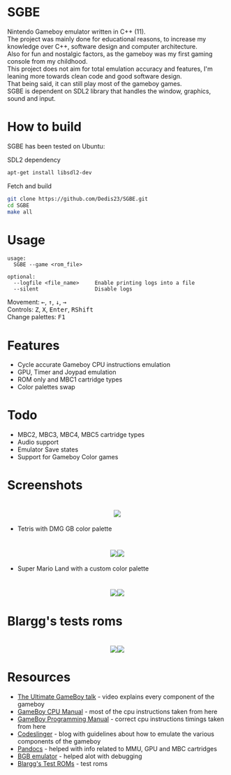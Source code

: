 # SGBE
Nintendo Gameboy emulator written in C++ (11).  
The project was mainly done for educational reasons, to increase my knowledge over C++, software design and computer architecture.  
Also for fun and nostalgic factors, as the gameboy was my first gaming console from my childhood.  
This project does not aim for total emulation accuracy and features, I'm leaning more towards clean code and good software design.  
That being said, it can still play most of the gameboy games.  
SGBE is dependent on SDL2 library that handles the window, graphics, sound and input.

# How to build
SGBE has been tested on Ubuntu:

SDL2 dependency
```sh
apt-get install libsdl2-dev
```
Fetch and build
```sh
git clone https://github.com/Dedis23/SGBE.git
cd SGBE
make all
```
# Usage
```
usage:
  SGBE --game <rom_file> 

optional:
  --logfile <file_name>     Enable printing logs into a file
  --silent                  Disable logs
```
Movement: <kbd>&larr;</kbd>, <kbd>&uarr;</kbd>, <kbd>&darr;</kbd>, <kbd>&rarr;</kbd>  
Controls: <kbd>Z</kbd>, <kbd>X</kbd>, <kbd>Enter</kbd>, <kbd>RShift</kbd>  
Change palettes: <kbd>F1</kbd>

# Features
* Cycle accurate Gameboy CPU instructions emulation
* GPU, Timer and Joypad emulation
* ROM only and MBC1 cartridge types
* Color palettes swap

# Todo
* MBC2, MBC3, MBC4, MBC5 cartridge types
* Audio support
* Emulator Save states
* Support for Gameboy Color games

# Screenshots
<h1 align="center">
  <img src="https://github.com/Dedis23/SGBE/blob/master/screenshots/nintendo.png"> 
</h1>

* Tetris with DMG GB color palette
<h1 align="center">
  <img src="https://github.com/Dedis23/SGBE/blob/master/screenshots/tetris_1.png"><img src="https://github.com/Dedis23/SGBE/blob/master/screenshots/tetris_2.png">  
</h1>

* Super Mario Land with a custom color palette
<h1 align="center"> 
  <img src="https://github.com/Dedis23/SGBE/blob/master/screenshots/super_mario_land_1.png"><img src="https://github.com/Dedis23/SGBE/blob/master/screenshots/super_mario_land_2.png">
</h1>

# Blargg's tests roms
<h1 align="center">
  <img src="https://github.com/Dedis23/SGBE/blob/master/screenshots/cpu_instrs.png"><img src="https://github.com/Dedis23/SGBE/blob/master/screenshots/instr_timing.png">  
</h1>

# Resources
* [The Ultimate GameBoy talk](https://www.youtube.com/watch?v=HyzD8pNlpwI) - video explains every component of the gameboy
* [GameBoy CPU Manual](http://marc.rawer.de/Gameboy/Docs/GBCPUman.pdf) - most of the cpu instructions taken from here
* [GameBoy Programming Manual](http://index-of.es/Varios-2/Game%20Boy%20Programming%20Manual.pdf) - correct cpu instructions timings taken from here
* [Codeslinger](http://www.codeslinger.co.uk/pages/projects/gameboy.html) - blog with guidelines about how to emulate the various components of the gameboy
* [Pandocs](http://bgb.bircd.org/pandocs.htm) - helped with info related to MMU, GPU and MBC cartridges
* [BGB emulator](http://bgb.bircd.org/) - helped alot with debugging
* [Blargg's Test ROMs](https://github.com/retrio/gb-test-roms) - test roms
